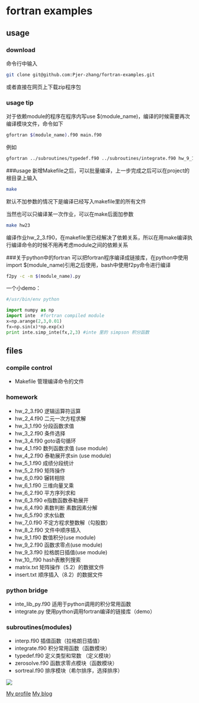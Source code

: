 # fortran examples
## usage
### download
命令行中输入
```bash
git clone git@github.com:Pjer-zhang/fortran-examples.git
````
或者直接在网页上下载zip程序包
### usage tip
对于依赖module的程序在程序内写use $(module_name)，编译的时候需要再次编译模块文件，命令如下
```bash
gfortran $(module_name).f90 main.f90
```
例如
```bash
gfortran ../subroutines/typedef.f90 ../subroutines/integrate.f90 hw_9_1.f90
```

###usage
新增Makefile之后，可以批量编译，上一步完成之后可以在project的根目录上输入
```bash
make
```
默认不加参数的情况下是编译已经写入makefile里的所有文件

当然也可以只编译某一次作业，可以在make后面加参数
```bash
make hw23 
```
编译作业hw_2_3.f90，在makefile里已经解决了依赖关系，所以在用make编译执行编译命令的时候不用再考虑module之间的依赖关系


###关于python中的fortran
可以把fortran程序编译成链接库，在python中使用import $(module_name)引用之后使用，bash中使用f2py命令进行编译
```bash
f2py -c -m $(module_name).py

```
一个小demo：
```python
#/usr/bin/env python

import numpy as np
import inte  #fortran compiled module
x=np.arange(2,3,0.01)
fx=np.sin(x)*np.exp(x)
print inte.simp_inte(fx,2,3) #inte 里的 simpson 积分函数

```

## files
### compile control
 - Makefile  管理编译命令的文件

### homework
 - hw_2_3.f90 逻辑运算符运算
 - hw_2_4.f90 二元一次方程求解
 - hw_3_1.f90 分段函数求值
 - hw_3_2.f90 条件选择
 - hw_3_4.f90 goto语句循环
 - hw_4_1.f90 数列函数求值 (use module)
 - hw_4_2.f90 泰勒展开求sin (use module)
 - hw_5_1.f90 成绩分段统计
 - hw_5_2.f90 矩阵操作
 - hw_6_0.f90 辗转相除
 - hw_6_1.f90 三维向量叉乘
 - hw_6_2.f90 平方序列求和
 - hw_6_3.f90 e指数函数泰勒展开
 - hw_6_4.f90 素数判断 素数因素分解
 - hw_6_5.f90 求水仙数
 - hw_7_0.f90 不定方程求整数解（勾股数）
 - hw_8_2.f90 文件中顺序插入
 - hw_9_1.f90 数值积分(use module)
 - hw_9_2.f90 函数求零点(use module)
 - hw_9_3.f90 拉格朗日插值(use module)
 - hw_10_.f90 hash表散列搜索
 - matrix.txt 矩阵操作（5.2）的数据文件
 - insert.txt 顺序插入（8.2）的数据文件

### python bridge
 - inte_lib_py.f90  适用于python调用的积分常用函数
 - integrate.py     使用python调用fortran编译的链接库（demo）

### subroutines(modules)
 - interp.f90        插值函数（拉格朗日插值）
 - integrate.f90     积分常用函数（函数模块）
 - typedef.f90       定义类型和常数 （定义模块）
 - zerosolve.f90     函数求零点模块（函数模块）
 - sortreal.f90      排序模块（希尔排序，选择排序）

![](https://github.com/Pjer-zhang/fortran-examples/blob/master/image/web.png)

[My profile](http://home.ustc.edu.cn/~pjer1316)
[My blog](http://pjer.blog.ustc.edu.cn)
